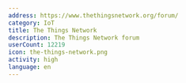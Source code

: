 ```yaml
---
address: https://www.thethingsnetwork.org/forum/
category: IoT
title: The Things Network
description: The Things Network forum
userCount: 12219
icon: the-things-network.png
activity: high
language: en
---
```

